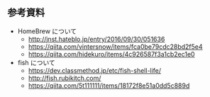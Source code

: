 ## 参考資料
- HomeBrew について
  * http://jnst.hateblo.jp/entry/2016/09/30/051636
  * https://qiita.com/vintersnow/items/fca0be79cdc28bd2f5e4
  * https://qiita.com/hidekuro/items/4c926587f3a1cb2ec1e0
- fish について
  * https://dev.classmethod.jp/etc/fish-shell-life/
  * http://fish.rubikitch.com/
  * https://qiita.com/5t111111/items/18172f8e51a0dd5c889d
